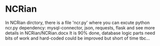 # NCRian
In NCRian dirctory, there is a file 'ncr.py' where you can excute python ncr.py
dependency: mysql-connector, json, requests, flask and see more details in NCRian/NCRian.docx 
It is 90% done, database logic parts need bits of work and hard-coded could be improved but short of time
tbc...
